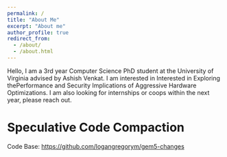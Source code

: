 ```yaml
---
permalink: /
title: "About Me"
excerpt: "About me"
author_profile: true
redirect_from: 
  - /about/
  - /about.html
---
```


Hello, I am a 3rd year Computer Science PhD student at the University of Virginia advised by Ashish Venkat. I am interested in Interested in Exploring thePerformance and Security Implications of Aggressive Hardware Optimizations. I am also looking for internships or coops within the next year, please reach out.

Speculative Code Compaction
===========================

Code Base: https://github.com/logangregorym/gem5-changes
